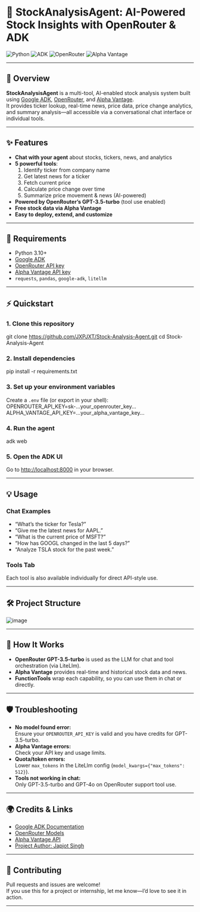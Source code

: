 # 🚀 StockAnalysisAgent: AI-Powered Stock Insights with OpenRouter & ADK

![Python](https://img.shields.io/badge/python-3.10%2B-blue)
![ADK](https://img.shields.io/badge/google--adk-powered-brightgreen)
![OpenRouter](https://img.shields.io/badge/openrouter-gpt--3.5--turbo-orange)
![Alpha Vantage](https://img.shields.io/badge/alpha%20vantage-free%20stock%20API-yellow)

---

## 📖 Overview

**StockAnalysisAgent** is a multi-tool, AI-enabled stock analysis system built using [Google ADK](https://github.com/google/agent-development-kit), [OpenRouter](https://openrouter.ai/), and [Alpha Vantage](https://www.alphavantage.co/).  
It provides ticker lookup, real-time news, price data, price change analytics, and summary analysis—all accessible via a conversational chat interface or individual tools.

---

## ✨ Features

- **Chat with your agent** about stocks, tickers, news, and analytics
- **5 powerful tools**:
  1. Identify ticker from company name
  2. Get latest news for a ticker
  3. Fetch current price
  4. Calculate price change over time
  5. Summarize price movement & news (AI-powered)
- **Powered by OpenRouter’s GPT-3.5-turbo** (tool use enabled)
- **Free stock data via Alpha Vantage**
- **Easy to deploy, extend, and customize**

---

## 🚦 Requirements

- Python 3.10+
- [Google ADK](https://github.com/google/agent-development-kit)
- [OpenRouter API key](https://openrouter.ai/)
- [Alpha Vantage API key](https://www.alphavantage.co/support/#api-key)
- `requests`, `pandas`, `google-adk`, `litellm`

---

## ⚡️ Quickstart

### 1. **Clone this repository**
git clone https://github.com/JXPJXT/Stock-Analysis-Agent.git
cd Stock-Analysis-Agent
### 2. **Install dependencies**
pip install -r requirements.txt

### 3. **Set up your environment variables**
Create a `.env` file (or export in your shell):
OPENROUTER_API_KEY=sk-...your_openrouter_key...
ALPHA_VANTAGE_API_KEY=...your_alpha_vantage_key...

### 4. **Run the agent**
adk web

### 5. **Open the ADK UI**
Go to [http://localhost:8000](http://localhost:8000) in your browser.

---

## 💡 Usage

### **Chat Examples**
- “What’s the ticker for Tesla?”
- “Give me the latest news for AAPL.”
- “What is the current price of MSFT?”
- “How has GOOGL changed in the last 5 days?”
- “Analyze TSLA stock for the past week.”

### **Tools Tab**
Each tool is also available individually for direct API-style use.

---

## 🛠️ Project Structure

![image](https://github.com/user-attachments/assets/5851b5b2-cfb7-487b-9adc-fa95777c9f98)

---

## 🧩 How It Works

- **OpenRouter GPT-3.5-turbo** is used as the LLM for chat and tool orchestration (via LiteLlm).
- **Alpha Vantage** provides real-time and historical stock data and news.
- **FunctionTools** wrap each capability, so you can use them in chat or directly.

---

## 🛡️ Troubleshooting

- **No model found error:**  
  Ensure your `OPENROUTER_API_KEY` is valid and you have credits for GPT-3.5-turbo.
- **Alpha Vantage errors:**  
  Check your API key and usage limits.
- **Quota/token errors:**  
  Lower `max_tokens` in the LiteLlm config (`model_kwargs={"max_tokens": 512}`).
- **Tools not working in chat:**  
  Only GPT-3.5-turbo and GPT-4o on OpenRouter support tool use.

---

## 🌍 Credits & Links

- [Google ADK Documentation](https://google.github.io/adk-docs/)
- [OpenRouter Models](https://openrouter.ai/models)
- [Alpha Vantage API](https://www.alphavantage.co/documentation/)
- [Project Author: Japjot Singh](bhatiajapjotjpr@gmail.com)

---

## 🤝 Contributing

Pull requests and issues are welcome!  
If you use this for a project or internship, let me know—I’d love to see it in action.

---
